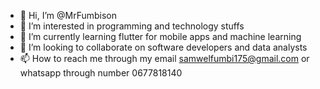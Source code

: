 - 👋 Hi, I’m @MrFumbison
- 👀 I’m interested in programming and technology stuffs
- 🌱 I’m currently learning flutter for mobile apps and machine learning
- 💞️ I’m looking to collaborate on software developers and data analysts
- 📫 How to reach me through my email samwelfumbi175@gmail.com or whatsapp through number 0677818140

<!---
MrFumbison/MrFumbison is a ✨ special ✨ repository because its `README.md` (this file) appears on your GitHub profile.
You can click the Preview link to take a look at your changes.
--->

